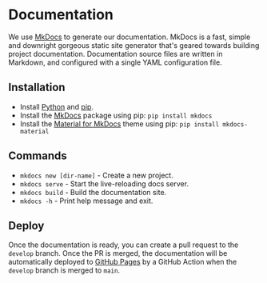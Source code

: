 # Documentation
We use [MkDocs](https://www.mkdocs.org/) to generate our documentation. MkDocs is a fast, simple and downright gorgeous static site generator that's geared towards building project documentation. Documentation source files are written in Markdown, and configured with a single YAML configuration file.

## Installation
* Install [Python](https://www.python.org/downloads/) and [pip](https://pip.pypa.io/en/stable/installing/).
* Install the [MkDocs](https://www.mkdocs.org/#installation) package using pip: `pip install mkdocs`
* Install the [Material for MkDocs](https://squidfunk.github.io/mkdocs-material/getting-started/) theme using pip: `pip install mkdocs-material`

## Commands
* `mkdocs new [dir-name]` - Create a new project.
* `mkdocs serve` - Start the live-reloading docs server.
* `mkdocs build` - Build the documentation site.
* `mkdocs -h` - Print help message and exit.

## Deploy
Once the documentation is ready, you can create a pull request to the `develop` branch. Once the PR is merged, the documentation will be automatically deployed to [GitHub Pages](https://rafaelgb.github.io/Obsidian-ZettelFlow/) by a GitHub Action when the `develop` branch is merged to `main`.
